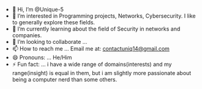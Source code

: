 - 👋 Hi, I’m @Unique-5
- 👀 I’m interested in Programming projects, Networks, Cybersecurity. I like to generally explore these fields.
- 🌱 I’m currently learning about the field of Security in networks and companies.
- 💞️ I’m looking to collaborate ...
- 📫 How to reach me ... Email me at: contactuniq14@gmail.com
- 😄 Pronouns: ... He/Him
- ⚡ Fun fact: ... i have a wide range of domains(interests) and my range(insight) is equal in them, but i am slightly more passionate about being a computer nerd than some others.

<!---
Unique-5/Unique-5 is a ✨ special ✨ repository because its `README.md` (this file) appears on your GitHub profile.
You can click the Preview link to take a look at your changes.
--->
